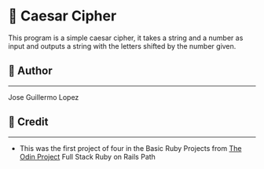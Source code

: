 # 🔐 Caesar Cipher

This program is a simple caesar cipher, it takes a string and a number as input and outputs a string with the letters shifted by the number given.

## 👤 Author

---

 Jose Guillermo Lopez

## 📌 Credit

---

- This was the first project of four in the Basic Ruby Projects from [The Odin Project](https://www.theodinproject.com/) Full Stack Ruby on Rails Path
